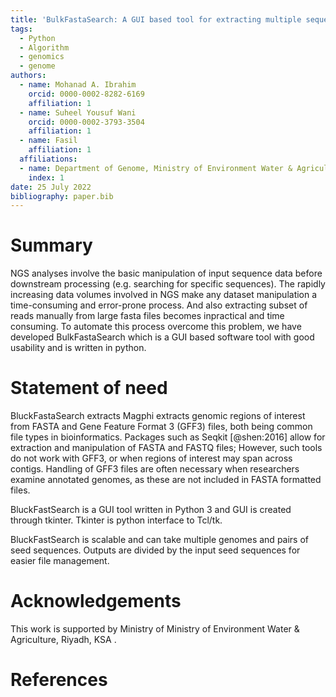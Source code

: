 ```yaml
---
title: 'BulkFastaSearch: A GUI based tool for extracting multiple sequences using their ids (.txt) from a bigger file (.fasta, fasta.gz) altogether'
tags:  
  - Python
  - Algorithm
  - genomics
  - genome
authors:
  - name: Mohanad A. Ibrahim 
    orcid: 0000-0002-8282-6169
    affiliation: 1
  - name: Suheel Yousuf Wani
    orcid: 0000-0002-3793-3504
    affiliation: 1
  - name: Fasil 
    affiliation: 1
  affiliations:
  - name: Department of Genome, Ministry of Environment Water & Agriculture, Riyadh, KSA
    index: 1
date: 25 July 2022  
bibliography: paper.bib
---
```


# Summary
NGS analyses involve the basic manipulation of input sequence data before downstream processing (e.g. searching for specific sequences). The rapidly increasing data volumes involved in NGS make any dataset manipulation a time-consuming and error-prone process. And also extracting subset of reads manually from large fasta files becomes inpractical and time consuming. To automate this process overcome this problem, we have developed BulkFastaSearch which is a GUI based software tool with good usability and is written in python.
# Statement of need
BluckFastaSearch extracts Magphi extracts genomic regions of interest from FASTA and Gene Feature Format 3 (GFF3) files, both being common file types in bioinformatics. Packages such as Seqkit [@shen:2016] allow for extraction and manipulation of FASTA and FASTQ files; However, such tools do not work with GFF3, or when regions of interest may span across contigs. Handling of GFF3 files are often necessary when researchers examine annotated genomes, as these are not included in FASTA formatted files.  

BluckFastSearch is a GUI tool written in Python 3 and GUI is created through tkinter. Tkinter is python interface to Tcl/tk.   

BluckFastSearch is scalable and can take multiple genomes and pairs of seed sequences. Outputs are divided by the input seed sequences for easier file management.

# Acknowledgements
This work is supported by Ministry of Ministry of Environment Water & Agriculture, Riyadh, KSA .

# References
